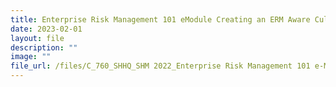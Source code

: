 ```yaml
---
title: Enterprise Risk Management 101 eModule Creating an ERM Aware Culture
date: 2023-02-01
layout: file
description: ""
image: ""
file_url: /files/C_760_SHHQ_SHM 2022_Enterprise Risk Management 101 e-Module.pdf
---
```

